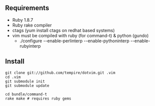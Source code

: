 ## Requirements
- Ruby 1.8.7
- Ruby rake compiler
- ctags (yum install ctags on redhat based systems)
- vim must be compiled with ruby (for command-t) & python (gundo)
  - ./configure --enable-perlinterp --enable-pythoninterp --enable-rubyinterp


## Install

    git clone git://github.com/tempire/dotvim.git .vim
    cd .vim
    git submodule init
    git submodule update
    
    cd bundle/command-t
    rake make # requires ruby gems
